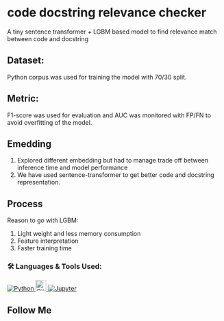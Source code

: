 # code docstring relevance checker
  A tiny sentence transformer + LGBM based model to find relevance match between code and docstring

## Dataset:
  Python corpus was used for training the model with 70/30 split.

## Metric:
  F1-score was used for evaluation and AUC was monitored with FP/FN to avoid overfitting of the model.

## Emedding
  <ol><li>Explored different embedding but had to manage trade off between inference time and model performance</li>
  <li>We have used sentence-transformer to get better code and docstring representation.</li></ol>

## Process
Reason to go with LGBM: 
<ol>
<li>Light weight and less memory consumption </li>
<li>Feature interpretation </li>
<li>Faster training time </li>
</ol>

### 🛠 Languages & Tools Used:

<p align="left">  
  <a href="https://www.python.org/" target="_blank"> <img alt="Python" src="https://img.shields.io/badge/python%20-%2314354C.svg?&style=for-the-badge&logo=python&logoColor=white"/> </a> 
  <a href="https://git-scm.com/" target="_blank"> <img src="https://img.shields.io/badge/Git-282C34?logo=git" alt="Git logo" title="Git" height="25" /> </a> 
  <a href="https://jupyter.org/" target="_blank"> <img alt="Jupyter" src="https://img.shields.io/badge/Jupyter%20-%23F37626.svg?&style=for-the-badge&logo=Jupyter&logoColor=white" /> </a> 
  
  
## Follow Me
  
<a href="https://www.linkedin.com/in/ajayjangid21/" target="_blank"><img class="ai-subscribed-social-icon" width="30"></a>
